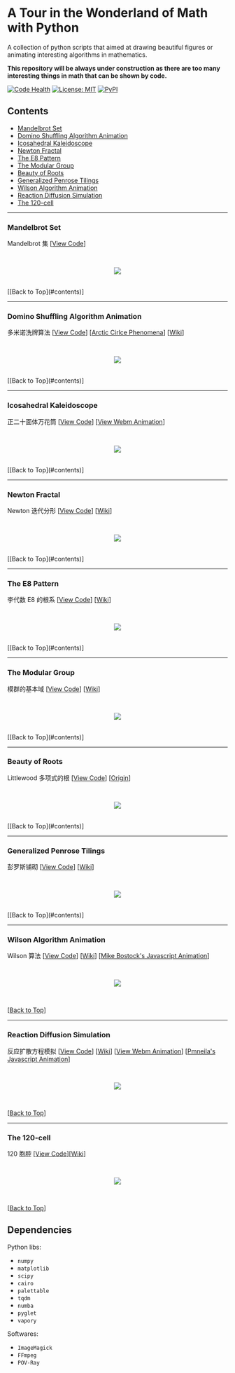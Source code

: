 # A Tour in the Wonderland of Math with Python

A collection of python scripts that aimed at drawing beautiful figures or animating interesting algorithms in mathematics.

**This repository will be always under construction as there are too many interesting things in math that can be shown by code.**

[![Code Health](https://landscape.io/github/neozhaoliang/pywonderland/master/landscape.svg?style=flat)](https://landscape.io/github/neozhaoliang/pywonderland/master) [![License: MIT](https://img.shields.io/badge/License-MIT-blue.svg)](https://opensource.org/licenses/MIT) [![PyPI](https://img.shields.io/pypi/pyversions/Django.svg)]()


## Contents

- [Mandelbrot Set](#mandelbrot-set)
- [Domino Shuffling Algorithm Animation](#domino-shuffling-algorithm-animation)
- [Icosahedral Kaleidoscope](#icosahedral-kaleidoscope)
- [Newton Fractal](#newton-fractal)
- [The E8 Pattern](#the-e8-pattern)
- [The Modular Group](#the-modular-group)
- [Beauty of Roots](#beauty-of-roots)
- [Generalized Penrose Tilings](#generalized-penrose-tilings)
- [Wilson Algorithm Animation](#wilson-algorithm-animation)
- [Reaction Diffusion Simulation](#reaction-diffusion-simulation)
- [The 120-cell](#the-120-cell)

---
### Mandelbrot Set
Mandelbrot 集 [[View Code](./src/misc/mandelbrot.py)]

<br>

<p align="center">
<img src="./img/mandelbrot.png"/>
</p>

<br>
[[Back to Top](#contents)]


---
### Domino Shuffling Algorithm Animation
多米诺洗牌算法 [[View Code](./src/domino/)] [[Arctic Cirlce Phenomena](./img/randomtiling.png)] [[Wiki](https://en.wikipedia.org/wiki/Aztec_diamond)]

<br>

<p align="center">
<img src="./img/dominoshuffling.gif">
</p>

<br>
[[Back to Top](#contents)]


---
### Icosahedral Kaleidoscope

正二十面体万花筒 [[View Code](./src/misc/kaleidoscope.py)] [[View Webm Animation](./img/kaleidoscope.webm)]

<br>

<p align="center">
<img src="./img/kaleidoscope.png"/>
</p>

<br>
[[Back to Top](#contents)]

---
### Newton Fractal
Newton 迭代分形 [[View Code](./src/misc/newton.py)] [[Wiki](https://en.wikipedia.org/wiki/Newton_fractal)]

<br>

<p align="center">
<img src="./img/newton.png"/>
</p>

<br>
[[Back to Top](#contents)]


---
### The E8 Pattern
李代数 E8 的根系 [[View Code](./src/misc/e8.py)] [<a href="https://en.wikipedia.org/wiki/E8_(mathematics)">Wiki</a>]

<br>

<p align="center">
<img src="./img/e8-pattern.png"br/>
</p>

<br>
[[Back to Top](#contents)]


---
### The Modular Group
模群的基本域 [[View Code](./src/misc/modulargroup.py)] [[Wiki](https://en.wikipedia.org/wiki/Modular_group)]

<br>

<p align="center">
<img src="./img/modulargroup.png"/>
</p>

<br>
[[Back to Top](#contents)]


---
### Beauty of Roots
Littlewood 多项式的根 [[View Code](./src/misc/rootsart.py)] [[Origin](http://www.math.ucr.edu/home/baez/roots/)]

<br>

<p align="center">
<img src="./img/rootsart.png"/>
</p>

<br>
[[Back to Top](#contents)]


---
### Generalized Penrose Tilings
彭罗斯铺砌 [[View Code](./src/penrose/)] [[Wiki](https://en.wikipedia.org/wiki/Penrose_tiling)]

<br>

<p align="center">
<img src="./img/penrose_povray.png"/>
</p>

<br>
[[Back to Top](#contents)]


---
### Wilson Algorithm Animation
Wilson 算法 [[View Code](./src/wilson/)] [[Wiki](https://en.wikipedia.org/wiki/Loop-erased_random_walk)] [[Mike Bostock's Javascript Animation](https://bl.ocks.org/mbostock/11357811)]

<br>
<p align="center">
<img src="./img/wilson.gif"/>
</p>

<br>

[[Back to Top](#contents)]


---
### Reaction Diffusion Simulation
反应扩散方程模拟 [[View Code](./src/grayscott/)] [[Wiki](https://en.wikipedia.org/wiki/Reaction%E2%80%93diffusion_system)] [[View Webm Animation](./img/grayscott.webm)] [[Pmneila's Javascript Animation](http://pmneila.github.io/jsexp/grayscott/)]

<br>
<p align="center">
<img src="./img/grayscott.gif"/>
</p>
<br>

[[Back to Top](#contents)]


---
### The 120-cell
120 胞腔 [[View Code](./src/120cell/)][[Wiki](https://en.wikipedia.org/wiki/120-cell)]

<br>
<p align="center">
<img src="./img/120cell.png"/>
</p>
<br>

[[Back to Top](#contents)]


## Dependencies

Python libs:

+ `numpy`
+ `matplotlib`
+ `scipy`
+ `cairo`
+ `palettable`
+ `tqdm`
+ `numba`
+ `pyglet`
+ `vapory`

Softwares:

+ `ImageMagick`
+ `FFmpeg`
+ `POV-Ray`
